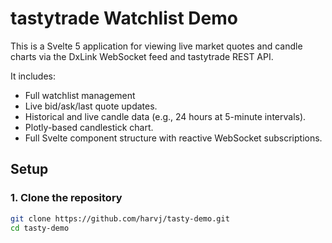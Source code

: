 # tastytrade Watchlist Demo

This is a Svelte 5 application for viewing live market quotes and candle charts via the DxLink WebSocket feed and tastytrade REST API.

It includes:
- Full watchlist management
- Live bid/ask/last quote updates.
- Historical and live candle data (e.g., 24 hours at 5-minute intervals).
- Plotly-based candlestick chart.
- Full Svelte component structure with reactive WebSocket subscriptions.

## Setup

### 1. Clone the repository

```bash
git clone https://github.com/harvj/tasty-demo.git
cd tasty-demo
